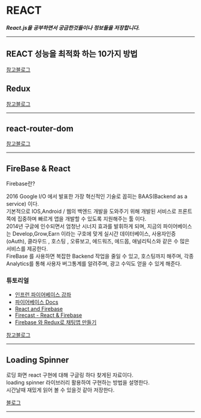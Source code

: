 # REACT

_**React.js을 공부하면서 궁금한것들이나 정보들을 저장합니다.**_

---

## REACT 성능을 최적화 하는 10가지 방법

[참고블로그](https://uzihoon.com/post/ef453fd0-ab14-11ea-98ac-61734eebc216)

## Redux

[참고블로그](https://medium.com/@jsh901220/react%EC%97%90-redux-%EC%A0%81%EC%9A%A9%ED%95%98%EA%B8%B0-a8e6efd745c9)

---

## react-router-dom

[참고블로그](https://velog.io/@kwonh/React-react-router-dom-%EC%8B%9C%EC%9E%91%ED%95%98%EA%B8%B0)

---

## FireBase & React

Firebase란?

2016 Google I/O 에서 발표한 가장 혁신적인 기술로 꼽히는 BAAS(Backend as a service) 이다.  
기본적으로 IOS,Android / 웹의 백엔드 개발을 도와주기 위해 개발된 서비스로 프론트쪽에 집중하며 빠르게 앱을 개발할 수 있도록 지원해주는 툴 이다.  
2014년 구글에 인수되면서 엄청난 시너지 효과를 발휘하게 되며, 지금의 파이어베이스는 Develop,Grow,Earn 이라는 구호에 맞게 실시간 데이터베이스, 사용자인증(oAuth), 클라우드 , 호스팅 , 오류보고, 에드워즈, 에드몹, 애널리틱스와 같은 수 많은 서비스를 제공한다.  
FireBase 를 사용하면 복잡한 Backend 작업을 줄일 수 있고, 호스팅까지 해주며, 각종 Analytics를 통해 사용자 버그통계를 알려주며, 광고 수익도 얻을 수 있게 해준다.

### 튜토리얼

- [인프런 파이어베이스 강좌](https://www.inflearn.com/course/%ED%8C%8C%EC%9D%B4%EC%96%B4%EB%B2%A0%EC%9D%B4%EC%8A%A4-%EA%B0%95%EC%A2%8C-%EC%9B%B9-%EC%96%B4%ED%94%8C%EB%A6%AC%EC%BC%80%EC%9D%B4%EC%85%98/)
- [파이어베이스 Docs](https://firebase.google.com/docs/?authuser=0)
- [React and Firebase](https://www.codementor.io/@yurio/all-you-need-is-react-firebase-4v7g9p4kf)
- [Firecast - React & Firebase](https://www.youtube.com/watch?v=mwNATxfUsgI)
- [Firebase 와 Redux로 채팅앱 만들기](https://medium.com/react-native-development/build-a-chat-app-with-firebase-and-redux-part-1-8a2197fb0f88)

[참고블로그](https://chanspark.github.io/2017/12/06/Firebase-%EA%B3%B5%EB%B6%80.html)

---

## Loading Spinner

로딩 화면 react 구현에 대해 구글링 하다 찾게된 자료이다.  
loading spinner 라이브러리 활용하여 구현하는 방법을 설명한다.  
시간날때 재밌게 읽어 볼 수 있을것 같아 저장한다.

[블로그](https://velog.io/@chloeee/%EB%A1%9C%EA%B7%B8%EC%9D%B8-Loading-spinner%EA%B5%AC%ED%98%84)

---
